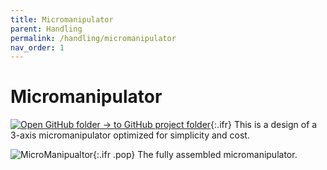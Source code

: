```yaml
---
title: Micromanipulator
parent: Handling
permalink: /handling/micromanipulator
nav_order: 1
---
```


# Micromanipulator

[![Open GitHub folder]({{"/assets/img/GitHub-Mark-32px.png"|relative_url}}) → to GitHub project folder](https://github.com/reiserlab/Component-Design/tree/main/Handling/MicroManipulator){:.ifr}
This is a design of a 3-axis micromanipulator optimized for simplicity and cost.

![MicroManipualtor]({{"/assets/img/Handling/MicroManipulator/MicroManipulator_Assembly_Figure2.png"|relative_url}}){:.ifr .pop}
The fully assembled micromanipulator.
